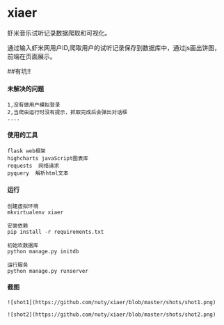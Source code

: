 xiaer
=====

虾米音乐试听记录数据爬取和可视化。

通过输入虾米网用户ID,爬取用户的试听记录保存到数据库中，通过js画出饼图，前端在页面展示。


##有坑!!

#### 未解决的问题
    1,没有做用户模拟登录
    2,当爬虫运行时没有提示，抓取完成后会弹出对话框
    ....


#### 使用的工具
    flask web框架
    highcharts javaScript图表库
    requests  网络请求
    pyquery  解析html文本

#### 运行
    创建虚拟环境
    mkvirtualenv xiaer
    
    安装依赖
    pip install -r requirements.txt
    
    初始欢数据库
    python manage.py initdb

    运行服务
    python manage.py runserver


#### 截图
    ![shot1](https://github.com/nuty/xiaer/blob/master/shots/shot1.png)
    
    ![shot2](https://github.com/nuty/xiaer/blob/master/shots/shot2.png)

